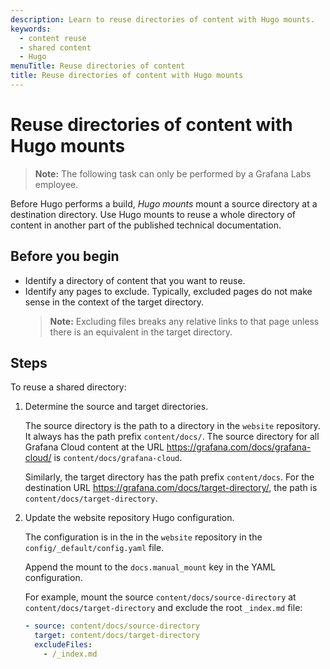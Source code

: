 ```yaml
---
description: Learn to reuse directories of content with Hugo mounts.
keywords:
  - content reuse
  - shared content
  - Hugo
menuTitle: Reuse directories of content
title: Reuse directories of content with Hugo mounts
---
```


# Reuse directories of content with Hugo mounts

> **Note:** The following task can only be performed by a Grafana Labs employee.

Before Hugo performs a build, _Hugo mounts_ mount a source directory at a destination directory.
Use Hugo mounts to reuse a whole directory of content in another part of the published technical documentation.

## Before you begin

- Identify a directory of content that you want to reuse.
- Identify any pages to exclude.
  Typically, excluded pages do not make sense in the context of the target directory.
  > **Note:** Excluding files breaks any relative links to that page unless there is an equivalent in the target directory.

## Steps

To reuse a shared directory:

1. Determine the source and target directories.

   The source directory is the path to a directory in the `website` repository.
   It always has the path prefix `content/docs/`.
   The source directory for all Grafana Cloud content at the URL https://grafana.com/docs/grafana-cloud/ is `content/docs/grafana-cloud`.

   Similarly, the target directory has the path prefix `content/docs`.
   For the destination URL https://grafana.com/docs/target-directory/, the path is `content/docs/target-directory`.

1. Update the website repository Hugo configuration.

   The configuration is in the in the `website` repository in the `config/_default/config.yaml` file.

   Append the mount to the `docs.manual_mount` key in the YAML configuration.

   For example, mount the source `content/docs/source-directory` at `content/docs/target-directory` and exclude the root `_index.md` file:

   ```yaml
   - source: content/docs/source-directory
     target: content/docs/target-directory
     excludeFiles:
       - /_index.md
   ```
